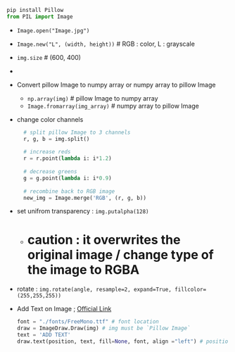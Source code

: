 ```Python
pip install Pillow
from PIL import Image
```
- `Image.open("Image.jpg")`
- `Image.new("L", (width, height))` # RGB : color, L : grayscale
- `img.size` # (600, 400)
- 
- Convert pillow Image to numpy array  or numpy array to pillow Image
  - `np.array(img)` # pillow Image to numpy array
  - `Image.fromarray(img_array)` # numpy array to pillow Image

- change color channels
  ```Python
    # split pillow Image to 3 channels 
    r, g, b = img.split()
    
    # increase reds
    r = r.point(lambda i: i*1.2)
    
    # decrease greens
    g = g.point(lambda i: i*0.9)
    
    # recombine back to RGB image
    new_img = Image.merge('RGB', (r, g, b))
  ```
- set unifrom transparency : `img.putalpha(128)` 
   - # caution : it overwrites the original image / change type of the image to RGBA


- rotate : `img.rotate(angle, resample=2, expand=True, fillcolor=(255,255,255))`



- Add Text on Image ; [Official Link](https://pillow.readthedocs.io/en/stable/reference/ImageDraw.html)
  ```Python
  font = "./fonts/FreeMono.ttf" # font location
  draw = ImageDraw.Draw(img) # img must be `Pillow Image`
  text = 'ADD TEXT'
  draw.text(position, text, fill=None, font, align ="left") # position : xy coordinate tuple # fill: color
  ```
